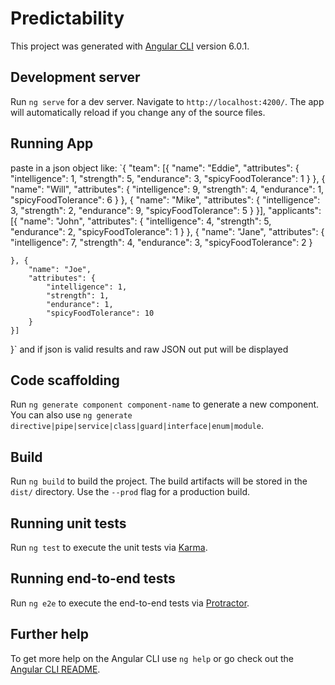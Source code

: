 # Predictability

This project was generated with [Angular CLI](https://github.com/angular/angular-cli) version 6.0.1.

## Development server

Run `ng serve` for a dev server. Navigate to `http://localhost:4200/`. The app will automatically reload if you change any of the source files.
## Running App
paste in a json object like:
`{
	"team": [{
		"name": "Eddie",
		"attributes": {
			"intelligence": 1,
			"strength": 5,
			"endurance": 3,
			"spicyFoodTolerance": 1
		}
	}, {
		"name": "Will",
		"attributes": {
			"intelligence": 9,
			"strength": 4,
			"endurance": 1,
			"spicyFoodTolerance": 6
		}
	}, {
		"name": "Mike",
		"attributes": {
			"intelligence": 3,
			"strength": 2,
			"endurance": 9,
			"spicyFoodTolerance": 5
		}
	}],
	"applicants": [{
		"name": "John",
		"attributes": {
			"intelligence": 4,
			"strength": 5,
			"endurance": 2,
			"spicyFoodTolerance": 1
		}
	}, {
		"name": "Jane",
		"attributes": {
			"intelligence": 7,
			"strength": 4,
			"endurance": 3,
			"spicyFoodTolerance": 2
		}

	}, {
		"name": "Joe",
		"attributes": {
			"intelligence": 1,
			"strength": 1,
			"endurance": 1,
			"spicyFoodTolerance": 10
		}
	}]
}`
and if json is valid results and raw JSON out put will be displayed
## Code scaffolding

Run `ng generate component component-name` to generate a new component. You can also use `ng generate directive|pipe|service|class|guard|interface|enum|module`.

## Build

Run `ng build` to build the project. The build artifacts will be stored in the `dist/` directory. Use the `--prod` flag for a production build.

## Running unit tests

Run `ng test` to execute the unit tests via [Karma](https://karma-runner.github.io).

## Running end-to-end tests

Run `ng e2e` to execute the end-to-end tests via [Protractor](http://www.protractortest.org/).

## Further help

To get more help on the Angular CLI use `ng help` or go check out the [Angular CLI README](https://github.com/angular/angular-cli/blob/master/README.md).
